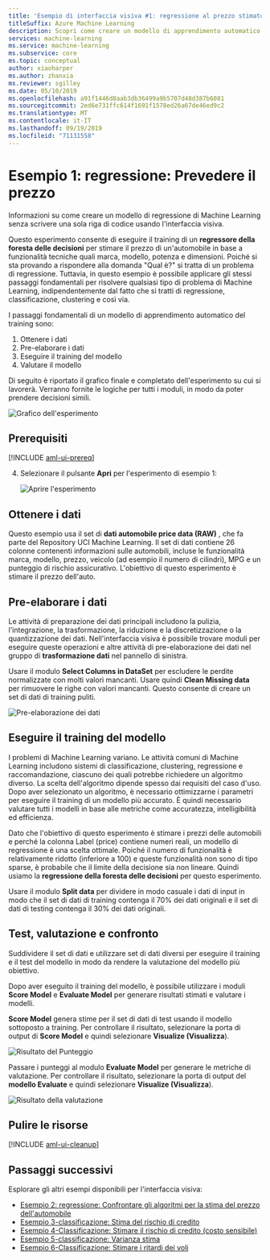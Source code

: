 ```yaml
---
title: 'Esempio di interfaccia visiva #1: regressione al prezzo stimato'
titleSuffix: Azure Machine Learning
description: Scopri come creare un modello di apprendimento automatico per stimare il prezzo di un'automobile senza scrivere una sola riga di codice.
services: machine-learning
ms.service: machine-learning
ms.subservice: core
ms.topic: conceptual
author: xiaoharper
ms.author: zhanxia
ms.reviewer: sgilley
ms.date: 05/10/2019
ms.openlocfilehash: a91f1446d8aab3db36499a9b5707d48d387b6081
ms.sourcegitcommit: 2ed6e731ffc614f1691f1578ed26a67de46ed9c2
ms.translationtype: MT
ms.contentlocale: it-IT
ms.lasthandoff: 09/19/2019
ms.locfileid: "71131558"
---
```

# <a name="sample-1---regression-predict-price"></a>Esempio 1: regressione: Prevedere il prezzo

Informazioni su come creare un modello di regressione di Machine Learning senza scrivere una sola riga di codice usando l'interfaccia visiva.

Questo esperimento consente di eseguire il training di un **regressore della foresta delle decisioni** per stimare il prezzo di un'automobile in base a funzionalità tecniche quali marca, modello, potenza e dimensioni. Poiché si sta provando a rispondere alla domanda "Qual è?" si tratta di un problema di regressione. Tuttavia, in questo esempio è possibile applicare gli stessi passaggi fondamentali per risolvere qualsiasi tipo di problema di Machine Learning, indipendentemente dal fatto che si tratti di regressione, classificazione, clustering e così via.

I passaggi fondamentali di un modello di apprendimento automatico del training sono:

1. Ottenere i dati
1. Pre-elaborare i dati
1. Eseguire il training del modello
1. Valutare il modello

Di seguito è riportato il grafico finale e completato dell'esperimento su cui si lavorerà. Verranno fornite le logiche per tutti i moduli, in modo da poter prendere decisioni simili.

![Grafico dell'esperimento](media/how-to-ui-sample-regression-predict-automobile-price-basic/overall-graph.png)

## <a name="prerequisites"></a>Prerequisiti

[!INCLUDE [aml-ui-prereq](../../../includes/aml-ui-prereq.md)]

4. Selezionare il pulsante **Apri** per l'esperimento di esempio 1:

    ![Aprire l'esperimento](media/how-to-ui-sample-regression-predict-automobile-price-basic/open-sample1.png)

## <a name="get-the-data"></a>Ottenere i dati

Questo esempio usa il set di **dati automobile price data (RAW)** , che fa parte del Repository UCI Machine Learning. Il set di dati contiene 26 colonne contenenti informazioni sulle automobili, incluse le funzionalità marca, modello, prezzo, veicolo (ad esempio il numero di cilindri), MPG e un punteggio di rischio assicurativo. L'obiettivo di questo esperimento è stimare il prezzo dell'auto.

## <a name="pre-process-the-data"></a>Pre-elaborare i dati

Le attività di preparazione dei dati principali includono la pulizia, l'integrazione, la trasformazione, la riduzione e la discretizzazione o la quantizzazione dei dati. Nell'interfaccia visiva è possibile trovare moduli per eseguire queste operazioni e altre attività di pre-elaborazione dei dati nel gruppo di **trasformazione dati** nel pannello di sinistra.

Usare il modulo **Select Columns in DataSet** per escludere le perdite normalizzate con molti valori mancanti. Usare quindi **Clean Missing data** per rimuovere le righe con valori mancanti. Questo consente di creare un set di dati di training puliti.

![Pre-elaborazione dei dati](./media/how-to-ui-sample-regression-predict-automobile-price-basic/data-processing.png)

## <a name="train-the-model"></a>Eseguire il training del modello

I problemi di Machine Learning variano. Le attività comuni di Machine Learning includono sistemi di classificazione, clustering, regressione e raccomandazione, ciascuno dei quali potrebbe richiedere un algoritmo diverso. La scelta dell'algoritmo dipende spesso dai requisiti del caso d'uso. Dopo aver selezionato un algoritmo, è necessario ottimizzarne i parametri per eseguire il training di un modello più accurato. È quindi necessario valutare tutti i modelli in base alle metriche come accuratezza, intelligibilità ed efficienza.

Dato che l'obiettivo di questo esperimento è stimare i prezzi delle automobili e perché la colonna Label (price) contiene numeri reali, un modello di regressione è una scelta ottimale. Poiché il numero di funzionalità è relativamente ridotto (inferiore a 100) e queste funzionalità non sono di tipo sparse, è probabile che il limite della decisione sia non lineare. Quindi usiamo la **regressione della foresta delle decisioni** per questo esperimento.

Usare il modulo **Split data** per dividere in modo casuale i dati di input in modo che il set di dati di training contenga il 70% dei dati originali e il set di dati di testing contenga il 30% dei dati originali.

## <a name="test-evaluate-and-compare"></a>Test, valutazione e confronto

Suddividere il set di dati e utilizzare set di dati diversi per eseguire il training e il test del modello in modo da rendere la valutazione del modello più obiettivo.

Dopo aver eseguito il training del modello, è possibile utilizzare i moduli **Score Model** e **Evaluate Model** per generare risultati stimati e valutare i modelli.

**Score Model** genera stime per il set di dati di test usando il modello sottoposto a training. Per controllare il risultato, selezionare la porta di output di **Score Model** e quindi selezionare **Visualize (Visualizza**).

![Risultato del Punteggio](./media/how-to-ui-sample-regression-predict-automobile-price-basic/score-result.png)

Passare i punteggi al modulo **Evaluate Model** per generare le metriche di valutazione. Per controllare il risultato, selezionare la porta di output del **modello Evaluate** e quindi selezionare **Visualize (Visualizza**).

![Risultato della valutazione](./media/how-to-ui-sample-regression-predict-automobile-price-basic/evaluate-result.png)

## <a name="clean-up-resources"></a>Pulire le risorse

[!INCLUDE [aml-ui-cleanup](../../../includes/aml-ui-cleanup.md)]

## <a name="next-steps"></a>Passaggi successivi

Esplorare gli altri esempi disponibili per l'interfaccia visiva:

- [Esempio 2: regressione: Confrontare gli algoritmi per la stima del prezzo dell'automobile](how-to-ui-sample-regression-predict-automobile-price-compare-algorithms.md)
- [Esempio 3-classificazione: Stima del rischio di credito](how-to-ui-sample-classification-predict-credit-risk-basic.md)
- [Esempio 4-Classificazione: Stimare il rischio di credito (costo sensibile)](how-to-ui-sample-classification-predict-credit-risk-cost-sensitive.md)
- [Esempio 5-classificazione: Varianza stima](how-to-ui-sample-classification-predict-churn.md)
- [Esempio 6-Classificazione: Stimare i ritardi dei voli](how-to-ui-sample-classification-predict-flight-delay.md)
